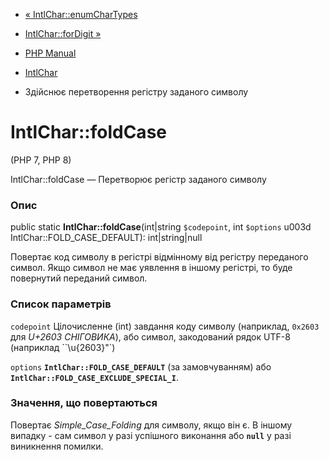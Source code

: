 - [« IntlChar::enumCharTypes](intlchar.enumchartypes.md)
- [IntlChar::forDigit »](intlchar.fordigit.md)

- [PHP Manual](index.md)
- [IntlChar](class.intlchar.md)
- Здійснює перетворення регістру заданого символу

# IntlChar::foldCase

(PHP 7, PHP 8)

IntlChar::foldCase — Перетворює регістр заданого
символу

### Опис

public static **IntlChar::foldCase**(int\|string `$codepoint`, int
`$options` u003d IntlChar::FOLD_CASE_DEFAULT): int\|string\|null

Повертає код символу в регістрі відмінному від регістру переданого
символ. Якщо символ не має уявлення в іншому регістрі, то буде
повернутий переданий символ.

### Список параметрів

`codepoint`
Цілочисленне (int) завдання коду символу (наприклад, `0x2603` для *U+2603
СНІГОВИКА*), або символ, закодований рядок UTF-8 (наприклад
``\u{2603}"`)

`options`
**`IntlChar::FOLD_CASE_DEFAULT`** (за замовчуванням) або
**`IntlChar::FOLD_CASE_EXCLUDE_SPECIAL_I`**.

### Значення, що повертаються

Повертає *Simple_Case_Folding* для символу, якщо він є. В іншому
випадку - сам символ у разі успішного виконання або **`null`**
у разі виникнення помилки.
